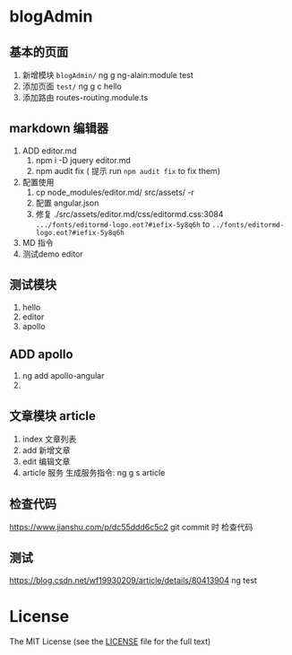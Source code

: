 # blogAdmin

## 基本的页面
1. 新增模块 `blogAdmin/` ng g ng-alain:module test
2. 添加页面 `test/`  ng g c hello
3. 添加路由 routes-routing.module.ts

## markdown 编辑器
1. ADD editor.md
    1. npm i -D jquery editor.md
    2. npm audit fix ( 提示 run `npm audit fix` to fix them)
2. 配置使用
    1. cp node_modules/editor.md/ src/assets/ -r
    2. 配置 angular.json
    3. 修复  ./src/assets/editor.md/css/editormd.css:3084   `.../fonts/editormd-logo.eot?#iefix-5y8q6h`  to `../fonts/editormd-logo.eot?#iefix-5y8q6h`
3. MD 指令
4. 测试demo editor

## 测试模块
1. hello
2. editor
3. apollo

## ADD apollo
1. ng add apollo-angular
2. 

## 文章模块 article
1. index 文章列表
2. add 新增文章
3. edit 编辑文章
4. article 服务 生成服务指令:  ng g s article

## 检查代码
https://www.jianshu.com/p/dc55ddd6c5c2
git commit  时 检查代码

## 测试
https://blog.csdn.net/wf19930209/article/details/80413904
ng test

# License

The MIT License (see the [LICENSE](https://github.com/ng-alain/ng-alain/blob/master/LICENSE) file for the full text)
